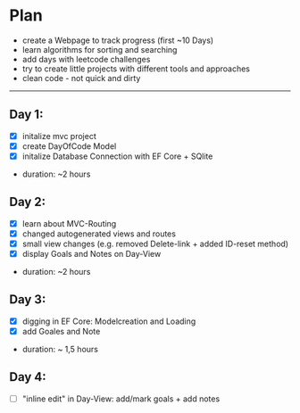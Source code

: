 # Plan
- create a Webpage to track progress (first ~10 Days)
- learn algorithms for sorting and searching
- add days with leetcode challenges
- try to create little projects with different tools and approaches
- clean code - not quick and dirty
- - - 

## Day 1:
- [x] initalize mvc project
- [x] create DayOfCode Model
- [x] initalize Database Connection with EF Core + SQlite

- duration: ~2 hours

## Day 2:
- [x] learn about MVC-Routing
- [x] changed autogenerated views and routes
- [x] small view changes (e.g. removed Delete-link + added ID-reset method)
- [x] display Goals and Notes on Day-View

- duration: ~2 hours

## Day 3:
- [x] digging in EF Core: Modelcreation and Loading
- [x] add Goales and Note

- duration: ~ 1,5 hours

## Day 4:
- [ ] "inline edit" in Day-View: add/mark goals + add notes